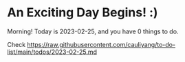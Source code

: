 # An Exciting Day Begins! :)

Morning! Today is 2023-02-25, and you have 0 things to do.

Check https://raw.githubusercontent.com/cauliyang/to-do-list/main/todos/2023-02-25.md